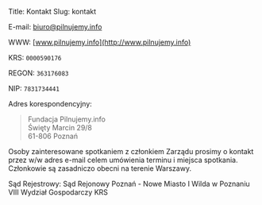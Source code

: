 Title: Kontakt
Slug: kontakt

E-mail: [biuro@pilnujemy.info](mailto:biuro@pilnujemy.info)

WWW: [www.pilnujemy.info](http://www.pilnujemy.info)

KRS: ```0000590176```

REGON: ```363176083```

NIP: ```7831734441```

Adres korespondencyjny:  
> Fundacja Pilnujemy.info  
> Święty Marcin 29/8  
> 61-806 Poznań

Osoby zainteresowane spotkaniem z członkiem Zarządu prosimy o kontakt przez w/w adres e-mail celem umówienia terminu i miejsca spotkania. Członkowie są zasadniczo obecni na terenie Warszawy.

Sąd Rejestrowy: Sąd Rejonowy Poznań - Nowe Miasto I Wilda w Poznaniu VIII Wydział Gospodarczy KRS
